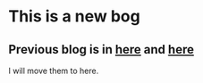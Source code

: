 # This is a new bog
## Previous blog is in [here](https://github.com/ChenxiiGuo/DataStructure-Algorithm) and [here](https://github.com/ChenxiiGuo/learningNotes)
I will move them to here.
